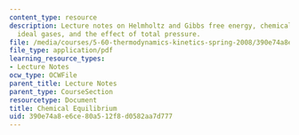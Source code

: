 ```yaml
---
content_type: resource
description: Lecture notes on Helmholtz and Gibbs free energy, chemical equilibrium,
  ideal gases, and the effect of total pressure.
file: /media/courses/5-60-thermodynamics-kinetics-spring-2008/390e74a8e6ce80a512f8d0582aa7d777_lec_15.pdf
file_type: application/pdf
learning_resource_types:
- Lecture Notes
ocw_type: OCWFile
parent_title: Lecture Notes
parent_type: CourseSection
resourcetype: Document
title: Chemical Equilibrium
uid: 390e74a8-e6ce-80a5-12f8-d0582aa7d777
---
```


